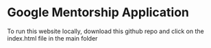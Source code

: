 # Google Mentorship Application
To run this website locally, download this github repo and click on the index.html file in the main folder
